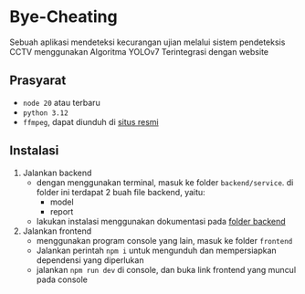 # Bye-Cheating

Sebuah aplikasi mendeteksi kecurangan ujian melalui sistem pendeteksis CCTV menggunakan Algoritma YOLOv7 Terintegrasi dengan website

## Prasyarat

- `node 20` atau terbaru
- `python 3.12`
- `ffmpeg`, dapat diunduh di [situs resmi](https://www.ffmpeg.org/download.html)

## Instalasi

1. Jalankan backend
   - dengan menggunakan terminal, masuk ke folder `backend/service`. di folder ini terdapat 2 buah file backend, yaitu:
     - model
     - report
   - lakukan instalasi menggunakan dokumentasi pada [folder backend](./backend/)
2. Jalankan frontend
   - menggunakan program console yang lain, masuk ke folder `frontend`
   - Jalankan perintah `npm i` untuk mengunduh dan mempersiapkan dependensi yang diperlukan
   - jalankan `npm run dev` di console, dan buka link frontend yang muncul pada console
